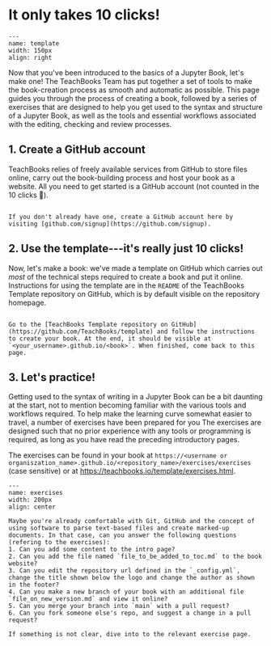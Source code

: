 # It only takes 10 clicks!

```{figure} figures/template.jpg
---
name: template
width: 150px
align: right
```

Now that you've been introduced to the basics of a Jupyter Book, let's make one! The TeachBooks Team has put together a set of tools to make the book-creation process as smooth and automatic as possible. This page guides you through the process of creating a book, followed by a series of exercises that are designed to help you get used to the syntax and structure of a Jupyter Book, as well as the tools and essential workflows associated with the editing, checking and review processes.

## 1. Create a GitHub account
TeachBooks relies of freely available services from GitHub to store files online, carry out the book-building process and host your book as a website. All you need to get started is a GitHub account (not counted in the 10 clicks 🤭).

```{exercise}

If you don't already have one, create a GitHub account here by visiting [github.com/signup](https://github.com/signup). 
```

## 2. Use the template---it's really just 10 clicks!
Now, let's make a book: we've made a template on GitHub which carries out _most_ of the technical steps required to create a book and put it online. Instructions for using the template are in the `README` of the TeachBooks Template repository on GitHub, which is by default visible on the repository homepage.

```{exercise}

Go to the [TeachBooks Template repository on GitHub](https://github.com/TeachBooks/template) and follow the instructions to create your book. At the end, it should be visible at `<your_username>.github.io/<book>`. When finished, come back to this page.
```

## 3. Let's practice!
Getting used to the syntax of writing in a Jupyter Book can be a bit daunting at the start, not to mention becoming familiar with the various tools and workflows required. To help make the learning curve somewhat easier to travel, a number of exercises have been prepared for you The exercises are designed such that no prior experience with any tools or programming is required, as long as you have read the preceding introductory pages.

The exercises can be found in your book at `https://<username or organiszation_name>.github.io/<repository_name>/exercises/exercises` (case sensitive) or at https://teachbooks.io/template/exercises.html.

```{figure} ../external/template/figures/exercises.png
---
name: exercises
width: 200px
align: center
```


```{tip}
Maybe you're already comfortable with Git, GitHub and the concept of using software to parse text-based files and create marked-up documents. In that case, can you answer the following questions (refering to the exercises):
1. Can you add some content to the intro page?
2. Can you add the file named `file_to_be_added_to_toc.md` to the book website?
3. Can you edit the repository url defined in the `_config.yml`, change the title shown below the logo and change the author as shown in the footer?
4. Can you make a new branch of your book with an additional file `file_on_new_version.md` and view it online?
5. Can you merge your branch into `main` with a pull request?
6. Can you fork someone else's repo, and suggest a change in a pull request?

If something is not clear, dive into to the relevant exercise page.
```

